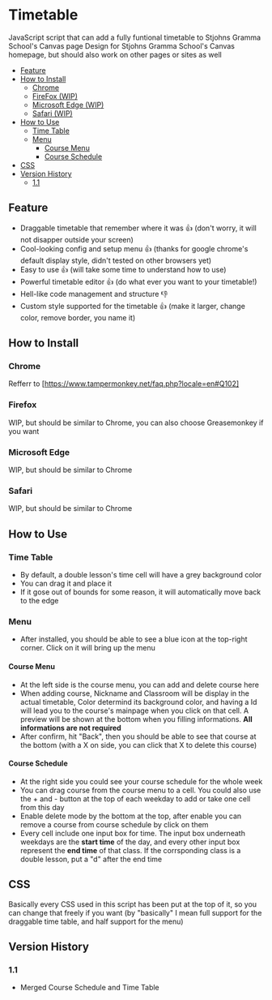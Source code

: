 # Timetable
JavaScript script that can add a fully funtional timetable to Stjohns Gramma School's Canvas page
Design for Stjohns Gramma School's Canvas homepage, but should also work on other pages or sites as well

- [Feature](#feature)
- [How to Install](#how-to-install)
  - [Chrome](#chrome)
  - [FireFox (WIP)](#firefox)
  - [Microsoft Edge (WIP)](#microsoft-edge)
  - [Safari (WIP)](#safari)
- [How to Use](#how-to-use)
  - [Time Table](#time-table)
  - [Menu](#menu)
    - [Course Menu](#course-menu)
    - [Course Schedule](#course-schedule)
- [CSS](#css)
- [Version History](#version-history)
  - [1.1](#11)

## Feature
- Draggable timetable that remember where it was 👍 (don't worry, it will not disapper outside your screen)
- Cool-looking config and setup menu 👍 (thanks for google chrome's default display style, didn't tested on other browsers yet)
- Easy to use 👍 (will take some time to understand how to use)
- Powerful timetable editor 👍 (do what ever you want to your timetable!)
- Hell-like code management and structure 👎
- Custom style supported for the timetable 👍 (make it larger, change color, remove border, you name it)

## How to Install
### Chrome
Refferr to [https://www.tampermonkey.net/faq.php?locale=en#Q102]
### Firefox
WIP, but should be similar to Chrome, you can also choose Greasemonkey if you want
### Microsoft Edge
WIP, but should be similar to Chrome
### Safari
WIP, but should be similar to Chrome

## How to Use
### Time Table
- By default, a double lesson's time cell will have a grey background color
- You can drag it and place it
- If it gose out of bounds for some reason, it will automatically move back to the edge 
### Menu
- After installed, you should be able to see a blue icon at the top-right corner. Click on it will bring up the menu
#### Course Menu
- At the left side is the course menu, you can add and delete course here
- When adding course, Nickname and Classroom will be display in the actual timetable, Color determind its background color, and having a Id will lead you to the course's mainpage when you click on that cell. A preview will be shown at the bottom when you filling informations. **All informations are not required**
- After confirm, hit "Back", then you should be able to see that course at the bottom (with a X on side, you can click that X to delete this course)
#### Course Schedule
- At the right side you could see your course schedule for the whole week
- You can drag course from the course menu to a cell. You could also use the + and - button at the top of each weekday to add or take one cell from this day
- Enable delete mode by the bottom at the top, after enable you can remove a course from course schedule by click on them
- Every cell include one input box for time. The input box underneath weekdays are the **start time** of the day, and every other input box represent the **end time** of that class. If the corrsponding class is a double lesson, put a "d" after the end time

## CSS
Basically every CSS used in this script has been put at the top of it, so you can change that freely if you want (by "basically" I mean full support for the draggable time table, and half support for the menu)

## Version History
### 1.1
- Merged Course Schedule and Time Table
